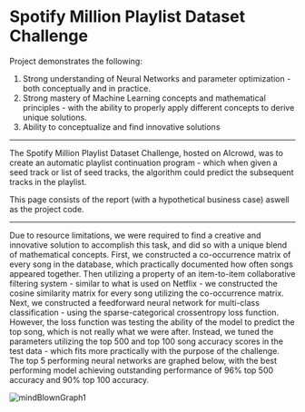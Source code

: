 # Spotify Million Playlist Dataset Challenge

Project demonstrates the following:
1. Strong understanding of Neural Networks and parameter optimization - both conceptually and in practice.
2. Strong mastery of Machine Learning concepts and mathematical principles - with the ability to properly apply different concepts to derive unique solutions.
3. Ability to conceptualize and find innovative solutions

---

The Spotify Million Playlist Dataset Challenge, hosted on AIcrowd, was to create an automatic playlist continuation program - which when given a seed track or list of seed tracks, the algorithm could predict the subsequent tracks in the playlist. 

This page consists of the report (with a hypothetical business case) aswell as the project code.

---

Due to resource limitations, we were required to find a creative and innovative solution to accomplish this task, and did so with a unique blend of mathematical concepts. First, we constructed a co-occurrence matrix of every song in the database, which practically documented how often songs appeared together. Then utilizing a property of an item-to-item collaborative filtering system - similar to what is used on Netflix - we constructed the cosine similarity matrix for every song utilizing the co-occurrence matrix. Next, we constructed a feedforward neural network for multi-class classification - using the sparse-categorical crossentropy loss function. However, the loss function was testing the ability of the model to predict the top song, which is not really what we were after. Instead, we tuned the parameters utilizing the top 500 and top 100 song accuracy scores in the test data - which fits more practically with the purpose of the challenge. The top 5 performing neural networks are graphed below, with the best performing model achieving outstanding performance of 96% top 500 accuracy and 90% top 100 accuracy.

![mindBlownGraph1](https://github.com/logan-desmet/SpotifyMillionPlaylistDatasetChallenge/assets/150872110/ca519ea6-3361-47fc-ab3c-770b8c09a9ae)
